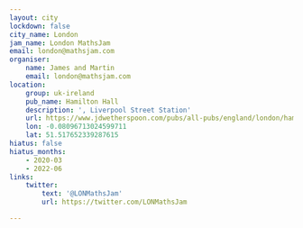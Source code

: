 ```yaml
---
layout: city
lockdown: false
city_name: London
jam_name: London MathsJam
email: london@mathsjam.com
organiser:
    name: James and Martin
    email: london@mathsjam.com
location:
    group: uk-ireland
    pub_name: Hamilton Hall
    description: ', Liverpool Street Station'
    url: https://www.jdwetherspoon.com/pubs/all-pubs/england/london/hamilton-hall-city-of-london
    lon: -0.08096713024599711
    lat: 51.517652339287615
hiatus: false
hiatus_months:
    - 2020-03
    - 2022-06
links:
    twitter:
        text: '@LONMathsJam'
        url: https://twitter.com/LONMathsJam

---
```


